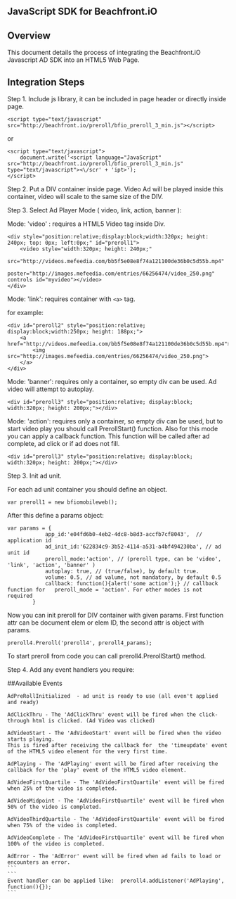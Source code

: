 ## JavaScript SDK for Beachfront.iO

## Overview
This document details the process of integrating the Beachfront.iO Javascript AD SDK into an HTML5 Web Page.


## Integration Steps

Step 1. Include js library, it can be included in page header or directly inside page.

```
<script type="text/javascript" src="http://beachfront.io/preroll/bfio_preroll_3_min.js"></script>
```
or

```
<script type="text/javascript">
    document.write('<script language="JavaScript" src="http://beachfront.io/preroll/bfio_preroll_3_min.js" type="text/javascript"><\/scr' + 'ipt>');
</script>
```

Step 2. Put a DIV container inside page. 
Video Ad will be played inside this container, video will scale to the same size of the DIV.

Step 3. Select Ad Player Mode ( video, link, action, banner ):

Mode: 'video' : requires a HTML5 Video tag inside Div.

```
<div style="position:relative;display:block;width:320px; height: 240px; top: 0px; left:0px;" id="preroll1">
    <video style="width:320px; height: 240px;"
           src="http://videos.mefeedia.com/bb5f5e08e8f74a121100de36b0c5d55b.mp4"
           poster="http://images.mefeedia.com/entries/66256474/video_250.png" controls id="myvideo"></video>
</div>
```

Mode: 'link': requires container with ```<a>``` tag. 

for example:
```
<div id="preroll2" style="position:relative; display:block;width:250px; height: 188px;">
    <a href="http://videos.mefeedia.com/bb5f5e08e8f74a121100de36b0c5d55b.mp4">
        <img src="http://images.mefeedia.com/entries/66256474/video_250.png">
    </a>
</div>
```

Mode: 'banner': requires only a container, so empty div can be used. Ad video will attempt to autoplay.
```
<div id="preroll3" style="position:relative; display:block; width:320px; height: 200px;"></div>
```

Mode: 'action': requires only a container, so empty div can be used, but to start video play you should call PrerollStart() function.
Also for this mode you can apply a callback function. This function will be called after ad complete, ad click or if ad does not fill.

```
<div id="preroll3" style="position:relative; display:block; width:320px; height: 200px;"></div>
```

Step 3. Init ad unit.

For each ad unit container you should define an object.

```
var preroll1 = new bfiomobileweb();
```

After this define a params object:
```
var params = {
            app_id:'e04fd6b0-4eb2-4dc8-b8d3-accfb7cf8043',  // application id
            ad_init_id:'622834c9-3b52-4114-a531-a4bf494230ba', // ad unit id
            preroll_mode:'action', // (preroll type, can be 'video', 'link', 'action', 'banner' )
            autoplay: true, // (true/false), by default true.
            volume: 0.5, // ad valume, not mandatory, by default 0.5
            callback: function(){alert('some action');} // callback function for   preroll_mode = 'action'. For other modes is not required
        }
```
Now you can init preroll for DIV container with given params. 
First function attr can be document elem or elem ID, the second attr is object with params.

```
preroll4.Preroll('preroll4', preroll4_params);
```

To start preroll from code you can call preroll4.PrerollStart() method.

Step 4. Add any event handlers you require:

##Available Events

````
AdPreRollInitialized  - ad unit is ready to use (all even't applied and ready)

AdClickThru - The 'AdClickThru' event will be fired when the click-through html is clicked. (Ad Video was clicked)

AdVideoStart - The 'AdVideoStart' event will be fired when the video starts playing. 
This is fired after receiving the callback for  the 'timeupdate' event of the HTML5 video element for the very first time.

AdPlaying - The 'AdPlaying' event will be fired after receiving the callback for the 'play' event of the HTML5 video element.

AdVideoFirstQuartile - The 'AdVideoFirstQuartile' event will be fired when 25% of the video is completed.

AdVideoMidpoint - The 'AdVideoFirstQuartile' event will be fired when 50% of the video is completed.

AdVideoThirdQuartile - The 'AdVideoFirstQuartile' event will be fired when 75% of the video is completed.

AdVideoComplete - The 'AdVideoFirstQuartile' event will be fired when 100% of the video is completed.

AdError - The 'AdError' event will be fired when ad fails to load or encounters an error. 
```
```
Event handler can be applied like:  preroll4.addListener('AdPlaying', function(){});
```
